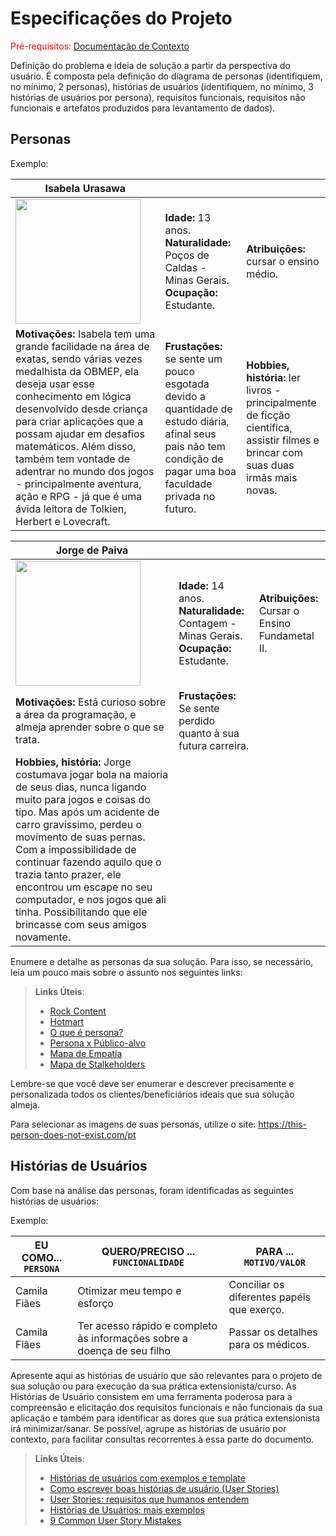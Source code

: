 # Especificações do Projeto

<span style="color:red">Pré-requisitos: <a href="1-Documentação de Contexto.md"> Documentação de Contexto</a></span>

Definição do problema e ideia de solução a partir da perspectiva do usuário. É composta pela definição do diagrama de personas (identifiquem, no mínimo, 2 personas), histórias de usuários (identifiquem, no mínimo, 3 histórias de usuários por persona), requisitos funcionais, requisitos não funcionais e artefatos produzidos para levantamento de dados).

## Personas

Exemplo:

|**Isabela Urasawa**|           |                             | 
|-------------------|-----------|-----------------------------|
<img src="https://this-person-does-not-exist.com/img/avatar-gen2228e707029ad20d9d81ffffba88b812.jpg" width="200" height="200"/>|**Idade:** 13 anos. **Naturalidade:** Poços de Caldas - Minas Gerais. **Ocupação:** Estudante.       |**Atribuições:** cursar o ensino médio. 
|**Motivações:** Isabela tem uma grande facilidade na área de exatas, sendo várias vezes medalhista da OBMEP, ela deseja usar esse conhecimento em lógica desenvolvido desde criança para criar aplicações que a possam ajudar em desafios matemáticos. Além disso, também tem vontade de adentrar no mundo dos jogos - principalmente aventura, ação e RPG - já que é uma ávida leitora de Tolkien, Herbert e Lovecraft. |**Frustações:** se sente um pouco esgotada devido a quantidade de estudo diária, afinal seus pais não tem condição de pagar uma boa faculdade privada no futuro. |**Hobbies, história:** ler livros - principalmente de ficção científica, assistir filmes e brincar com suas duas irmãs mais novas.

|**Jorge de Paiva**|           |                             | 
|-------------------|-----------|-----------------------------|
<img src="https://st2.depositphotos.com/1518767/6898/i/450/depositphotos_68982147-stock-photo-portrait-of-boy-sitting-in.jpg" width="200" height="200"/>|**Idade:** 14 anos. **Naturalidade:** Contagem - Minas Gerais. **Ocupação:** Estudante.       |**Atribuições:** Cursar o Ensino Fundametal II.
|**Motivações:** Está curioso sobre a área da programação, e almeja aprender sobre o que se trata. |**Frustações:** Se sente perdido quanto à sua futura carreira.
|**Hobbies, história:** Jorge costumava jogar bola na maioria de seus dias, nunca ligando muito para jogos e coisas do tipo. Mas após um acidente de carro gravíssimo, perdeu o movimento de suas pernas. Com a impossibilidade de continuar fazendo aquilo que o trazia tanto prazer, ele encontrou um escape no seu computador, e nos jogos que ali tinha. Possibilitando que ele brincasse com seus amigos novamente.

Enumere e detalhe as personas da sua solução. Para isso, se necessário, leia um pouco mais sobre o assunto nos seguintes links:

> **Links Úteis**:
> - [Rock Content](https://rockcontent.com/blog/personas/)
> - [Hotmart](https://blog.hotmart.com/pt-br/como-criar-persona-negocio/)
> - [O que é persona?](https://resultadosdigitais.com.br/blog/persona-o-que-e/)
> - [Persona x Público-alvo](https://flammo.com.br/blog/persona-e-publico-alvo-qual-a-diferenca/)
> - [Mapa de Empatia](https://resultadosdigitais.com.br/blog/mapa-da-empatia/)
> - [Mapa de Stalkeholders](https://www.racecomunicacao.com.br/blog/como-fazer-o-mapeamento-de-stakeholders/)
>
Lembre-se que você deve ser enumerar e descrever precisamente e personalizada todos os clientes/beneficiários ideais que sua solução almeja.

Para selecionar as imagens de suas personas, utilize o site: https://this-person-does-not-exist.com/pt

## Histórias de Usuários

Com base na análise das personas, foram identificadas as seguintes histórias de usuários:

Exemplo:

|EU COMO... `PERSONA`| QUERO/PRECISO ... `FUNCIONALIDADE` |PARA ... `MOTIVO/VALOR`                 |
|--------------------|------------------------------------|----------------------------------------|
|Camila Fiães | Otimizar meu tempo e esforço | Conciliar os diferentes papéis que exerço. |
|Camila Fiães | Ter acesso rápido e completo às informações sobre a doença de seu filho | Passar os detalhes para os médicos. |

Apresente aqui as histórias de usuário que são relevantes para o projeto de sua solução ou para execução da sua prática extensionista/curso. As Histórias de Usuário consistem em uma ferramenta poderosa para a compreensão e elicitação dos requisitos funcionais e não funcionais da sua aplicação e também para identificar as dores que sua prática extensionista irá minimizar/sanar. Se possível, agrupe as histórias de usuário por contexto, para facilitar consultas recorrentes à essa parte do documento.

> **Links Úteis**:
> - [Histórias de usuários com exemplos e template](https://www.atlassian.com/br/agile/project-management/user-stories)
> - [Como escrever boas histórias de usuário (User Stories)](https://medium.com/vertice/como-escrever-boas-users-stories-hist%C3%B3rias-de-usu%C3%A1rios-b29c75043fac)
> - [User Stories: requisitos que humanos entendem](https://www.luiztools.com.br/post/user-stories-descricao-de-requisitos-que-humanos-entendem/)
> - [Histórias de Usuários: mais exemplos](https://www.reqview.com/doc/user-stories-example.html)
> - [9 Common User Story Mistakes](https://airfocus.com/blog/user-story-mistakes/)

